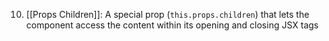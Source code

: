 10. [[Props Children]]: A special prop (`this.props.children`) that lets the component access the content within its opening and closing JSX tags